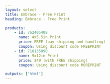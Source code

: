 ```yaml
---
layout: select
title: Embrace - Free Print
heading: Embrace - Free Print

products:
    - id: 762405408
      name: 4x5.5in Print
      price: FREE (pay shipping and handling)
      coupon: Using discount code FREEPRINT
    - id: 716135890
      name: 9x12in Print
      price: $49 (with FREE shipping)
      coupon: Using discount code MOREPRINT

outputs: ['html']
---
```

